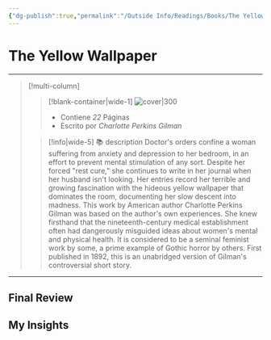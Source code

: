 ```yaml
---
{"dg-publish":true,"permalink":"/Outside Info/Readings/Books/The Yellow Wallpaper/","title":"The Yellow Wallpaper","updated":"2023-11-20T19:35:22.828-05:00"}
---
```



# The Yellow Wallpaper
- - -
> [!multi-column]
> 
> > [!blank-container|wide-1]
> >  ![cover|300](http://books.google.com/books/content?id=D9KlDQAAQBAJ&printsec=frontcover&img=1&zoom=1&edge=curl&source=gbs_api)
> >- Contiene *22* Páginas
> >- Escrito por *Charlotte Perkins Gilman*
> 
> > [!info|wide-5] 📚 description
> > Doctor's orders confine a woman suffering from anxiety and depression to her bedroom, in an effort to prevent mental stimulation of any sort. Despite her forced "rest cure," she continues to write in her journal when her husband isn't looking. Her entries record her terrible and growing fascination with the hideous yellow wallpaper that dominates the room, documenting her slow descent into madness. This work by American author Charlotte Perkins Gilman was based on the author's own experiences. She knew firsthand that the nineteenth-century medical establishment often had dangerously misguided ideas about women's mental and physical health. It is considered to be a seminal feminist work by some, a prime example of Gothic horror by others. First published in 1892, this is an unabridged version of Gilman's controversial short story.
> 

- - -

## Final Review

## My Insights